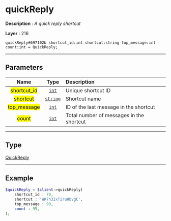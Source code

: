 # quickReply

**Description** : *A quick reply shortcut*

**Layer** : 216

```tl
quickReply#697102b shortcut_id:int shortcut:string top_message:int count:int = QuickReply;
```

---

## Parameters

| Name | Type | Description |
| :---: | :---: | :--- |
| <mark>shortcut_id</mark> | [`int`](type/int) | Unique shortcut ID |
| <mark>shortcut</mark> | [`string`](type/string) | Shortcut name |
| <mark>top_message</mark> | [`int`](type/int) | ID of the last message in the shortcut |
| <mark>count</mark> | [`int`](type/int) | Total number of messages in the shortcut |

---

## Type

[QuickReply](type/QuickReply)

---

## Example

```php
$quickReply = $client->quickReply(
	shortcut_id : 70,
	shortcut : 'WK7n3IxTiruHDvgC',
	top_message : 90,
	count : 95,
);
```